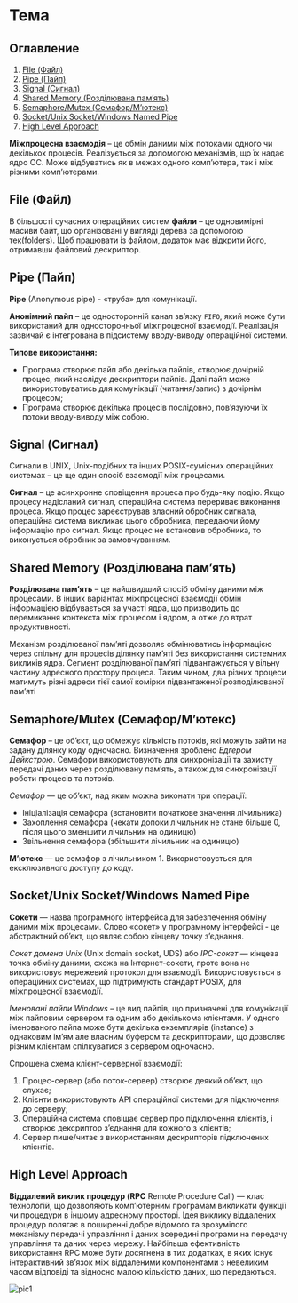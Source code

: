 
# Тема
## Оглавление
1. [File (Файл)](#r1)
2. [Pipe (Пайп)](#r2)
3. [Signal (Сигнал)](#r3)
4. [Shared Memory (Розділювана пам’ять)](#r4)
5. [Semaphore/Mutex (Семафор/М’ютекс)](#r5)
6. [Socket/Unix Socket/Windows Named Pipe](#r6)
7. [High Level Approach](#r7)

**Міжпроцесна взаємодія** – це обмін даними між потоками одного чи декількох процесів. Реалізується за допомогою механізмів, що їх надає ядро ОС. Може відбуватись як в межах одного комп’ютера, так і між різними комп’ютерами.

## <a name="r1">File (Файл)</a>
В більшості сучасних операційних систем  **файли** – це одновимірні масиви байт, що організовані у вигляді дерева за допомогою тек(folders). Щоб працювати із файлом, додаток має відкрити його, отримавши файловий дескриптор.

## <a name="r2">Pipe (Пайп)</a>
**Pipe** (Anonymous pipe) - «труба» для комунікації. 

**Анонімний пайп** – це односторонній канал зв’язку `FIFO`, який може бути використаний для односторонньої міжпроцесної взаємодії. Реалізація зазвичай є інтегрована в підсистему вводу-виводу операційної системи.  

**Типове використання:**
- Програма створює пайп або декілька пайпів, створює дочірній процес, який наслідує дескриптори пайпів. Далі пайп може використовуватись для комунікації (читання/запис) з дочірнім процесом;
- Програма створює декілька процесів послідовно, пов’язуючи їх потоки вводу-виводу між собою.

## <a name="r3">Signal (Сигнал)</a>
Сигнали в UNIX, Unix-подібних та інших POSIX-сумісних операційних системах – це ще один спосіб взаємодії між процесами.  

**Сигнал** – це асинхронне сповіщення процеса про будь-яку подію. Якщо процесу надісланий сигнал, операційна система перериває виконання процеса. Якщо процес зареєстрував власний обробник сигнала, операційна система викликає цього обробника, передаючи йому інформацію про сигнал. Якщо процес не встановив обробника, то виконується обробник за замовчуванням.

## <a name="r4">Shared Memory (Розділювана пам’ять)</a>
**Розділювана пам’ять** – це найшвидший спосіб обміну даними між процесами. В інших варіантах  міжпроцесної взаємодії обмін інформацією відбувається за участі ядра, що призводить до перемикання контекста між процесом і ядром, а отже до втрат продуктивності.  

Механізм розділюваної пам’яті дозволяє обмінюватись інформацією через спільну для процесів ділянку пам’яті без використання системних викликів ядра. Сегмент розділюваної пам’яті підвантажується у вільну частину адресного простору процеса. Таким чином, два різних процеси матимуть різні адреси тієї самої комірки підвантаженої розподілюваної пам’яті

## <a name="r5">Semaphore/Mutex (Семафор/М’ютекс)</a>
**Семафор** – це об’єкт, що обмежує кількість потоків, які можуть зайти на задану ділянку коду одночасно. Визначення зроблено *Едгером Дейкстрою*. Семафори використовують для синхронізації та захисту передачі даних через розділювану пам’ять, а також для синхронізації роботи процесів та потоків.

*Семафор* — це об’єкт, над яким можна виконати три операції:
-	Ініціалізація семафора (встановити початкове значення лічильника)
-	Захоплення семафора (чекати допоки лічильник не стане більше 0, після цього зменшити лічильник на одиницю)
-	Звільнення семафора (збільшити лічильник на одиницю)

**М’ютекс** — це семафор з лічильником 1. Використовується для ексклюзивного доступу до коду.

## <a name="r6">Socket/Unix Socket/Windows Named Pipe</a>
**Сокети** — назва програмного інтерфейса для забезпечення обміну даними між процесами. Слово «сокет» у програмному інтерфейсі  - це абстрактний об’єкт, що являє собою кінцеву точку з’єднання.

*Сокет домена Unix* (Unix domain socket, UDS) або *IPC-сокет* — кінцева точка обміну даними, схожа на Інтернет-сокети, проте вона не використовує мережевий протокол для взаємодії. Використовується в операційних системах, що підтримують стандарт POSIX, для міжпроцесної взаємодії. 

*Іменовані пайпи Windows* – це вид пайпів, що призначені для комунікації між пайповим сервером та одним або декількома клієнтами. У одного іменованого пайпа може бути декілька екземплярів (instance) з однаковим ім’ям але власним буфером та дескрипторами, що дозволяє різним клієнтам спілкуватися з сервером одночасно.

Спрощена схема клієнт-серверної взаємодії:
1)	Процес-сервер (або поток-сервер) створює деякий об’єкт, що слухає;
2)	Клієнти використовують API операційної системи для підключення до серверу;
3)	Операційна система сповіщає сервер про підключення клієнтів, і створює дексриптор з’єднання для кожного з клієнтів;
4)	Сервер пише/читає з використанням дескрипторів підключених клієнтів.


## <a name="r7">High Level Approach</a>
**Віддалений виклик процедур (RPC** Remote Procedure Call) — клас технологій, що дозволяють комп’ютерним програмам викликати функції чи процедури в іншому адресному просторі.
Ідея виклику віддалених процедур полягає в поширенні добре відомого та зрозумілого механізму передачі управління і даних всередині програми на передачу управління та даних через мережу. Найбільша ефективність використання RPC може бути досягнена в тих додатках, в яких існує інтерактивний зв’язок між віддаленими компонентами з невеликим часом відповіді та відносно малою кількістю даних, що передаються. 

![pic1](https://github.com/sotnikea/Apriorit/raw/main/part12/img/pic1.png)
